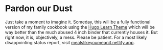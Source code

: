 # Pardon our Dust

Just take a moment to imagine it. Someday, this will be a fully functional version of my family cookbook using the [Hugo Learn Theme](https://themes.gohugo.io/hugo-theme-learn/) which will be way better than the much abused 4 inch binder that currently houses it. But right now, it is, objectively, a mess. Please be patient. For a most likely disappointing status report, visit [mealslikeyoumeanit.netlify.app](https://mealslikeyoumeanit.netlify.app/en/).